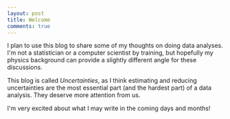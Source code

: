 ```yaml
---
layout: post
title: Welcome
comments: true
---
```


I plan to use this blog to share some of my thoughts on doing data analyses. I'm not a statistician or a computer scientist by training, but hopefully my physics background can provide a slightly different angle for these discussions.

This blog is called *Uncertainties*, as I think estimating and reducing uncertainties are the most essential part (and the hardest part) of a data analysis. They deserve more attention from us.

I'm very excited about what I may write in the coming days and months!
